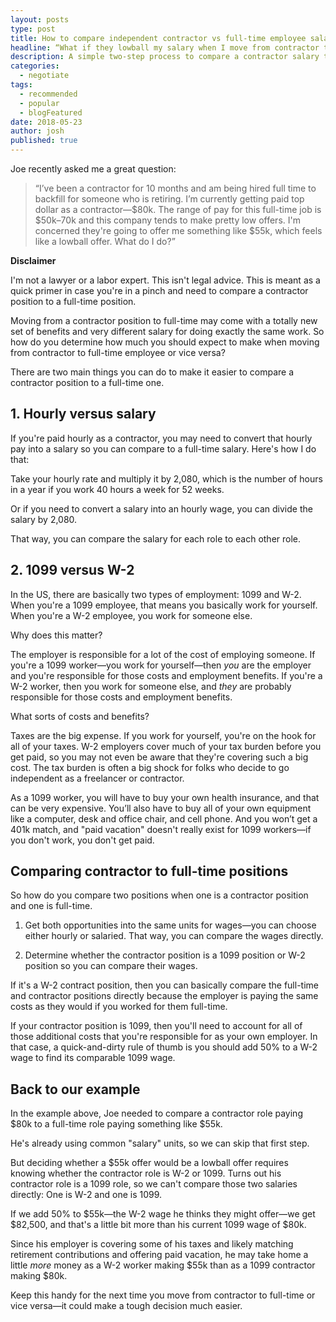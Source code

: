 ```yaml
---
layout: posts
type: post
title: How to compare independent contractor vs full-time employee salary
headline: “What if they lowball my salary when I move from contractor to full-time?”
description: A simple two-step process to compare a contractor salary to a full-time employee salary if you're going contract to perm or striking out on your own as a freelancer.
categories:
  - negotiate
tags:
  - recommended
  - popular
  - blogFeatured
date: 2018-05-23
author: josh
published: true
---
```

Joe recently asked me a great question:

> “I’ve been a contractor for 10 months and am being hired full time to backfill for someone who is retiring. I’m currently getting paid top dollar as a contractor—$80k. The range of pay for this full-time job is $50k–70k and this company tends to make pretty low offers. I'm concerned they're going to offer me something like $55k, which feels like a lowball offer. What do I do?”

**Disclaimer**

I'm not a lawyer or a labor expert. This isn't legal advice. This is meant as a quick primer in case you're in a pinch and need to compare a contractor position to a full-time position.

Moving from a contractor position to full-time may come with a totally new set of benefits and very different salary for doing exactly the same work. So how do you determine how much you should expect to make when moving from contractor to full-time employee or vice versa?

There are two main things you can do to make it easier to compare a contractor position to a full-time one.

## 1. Hourly versus salary

If you're paid hourly as a contractor, you may need to convert that hourly pay into a salary so you can compare to a full-time salary. Here's how I do that:

Take your hourly rate and multiply it by 2,080, which is the number of hours in a year if you work 40 hours a week for 52 weeks.

Or if you need to convert a salary into an hourly wage, you can divide the salary by 2,080.

That way, you can compare the salary for each role to each other role.

## 2. 1099 versus W-2

In the US, there are basically two types of employment: 1099 and W-2. When you're a 1099 employee, that means you basically work for yourself. When you're a W-2 employee, you work for someone else.

Why does this matter?

The employer is responsible for a lot of the cost of employing someone. If you're a 1099 worker—you work for yourself—then *you* are the employer and you're responsible for those costs and employment benefits. If you're a W-2 worker, then you work for someone else, and *they* are probably responsible for those costs and employment benefits.

What sorts of costs and benefits?

Taxes are the big expense. If you work for yourself, you're on the hook for all of your taxes. W-2 employers cover much of your tax burden before you get paid, so you may not even be aware that they're covering such a big cost. The tax burden is often a big shock for folks who decide to go independent as a freelancer or contractor.

As a 1099 worker, you will have to buy your own health insurance, and that can be very expensive. You’ll also have to buy all of your own equipment like a computer, desk and office chair, and cell phone. And you won’t get a 401k match, and "paid vacation" doesn't really exist for 1099 workers—if you don't work, you don't get paid.

## Comparing contractor to full-time positions

So how do you compare two positions when one is a contractor position and one is full-time.

1. Get both opportunities into the same units for wages—you can choose either hourly or salaried. That way, you can compare the wages directly.

2. Determine whether the contractor position is a 1099 position or  W-2 position so you can compare their wages.

If it's a W-2 contract position, then you can basically compare the full-time and contractor positions directly because the employer is paying the same costs as they would if you worked for them full-time.

If your contractor position is 1099, then you'll need to account for all of those additional costs that you're responsible for as your own employer. In that case, a quick-and-dirty rule of thumb is you should add 50% to a W-2 wage to find its comparable 1099 wage.

## Back to our example

In the example above, Joe needed to compare a contractor role paying $80k to a full-time role paying something like $55k.

He's already using common "salary" units, so we can skip that first step.

But deciding whether a $55k offer would be a lowball offer requires knowing whether the contractor role is W-2 or 1099. Turns out his contractor role is a 1099 role, so we can't compare those two salaries directly: One is W-2 and one is 1099.

If we add 50% to $55k—the W-2 wage he thinks they might offer—we get $82,500, and that's a little bit more than his current 1099 wage of $80k.

Since his employer is covering some of his taxes and likely matching retirement contributions and offering paid vacation, he may take home a little *more* money as a W-2 worker making $55k than as a 1099 contractor making $80k.

Keep this handy for the next time you move from contractor to full-time or vice versa—it could make a tough decision much easier.